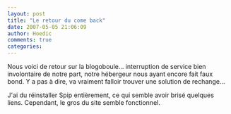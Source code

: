 ```yaml
---
layout: post
title: "Le retour du come back"
date: 2007-05-05 21:06:09
author: Hoedic
comments: true
categories: 
---
```



Nous voici de retour sur la blogoboule... interruption de service bien involontaire de notre part, notre hébergeur nous ayant encore fait faux bond. Y a pas à dire, va vraiment falloir trouver une solution de rechange...

J'ai du réinstaller Spip entièrement, ce qui semble avoir brisé quelques liens. Cependant, le gros du site semble fonctionnel.